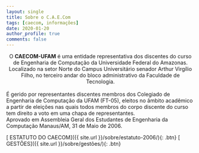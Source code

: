 ```yaml
---
layout: single
title: Sobre o C.A.E.Com
tags: [caecom, informações]
date: 2020-01-20
author_profile: true
comments: false
---
```


<center>O <b>CAECOM-UFAM</b> é uma entidade representativa dos discentes do curso de Engenharia de Computação da Universidade Federal do Amazonas. Localizado na setor Norte do Campus Universitário senador Arthur Virgílio Filho, no terceiro andar do bloco administrativo da Faculdade de Tecnologia.</center>

<br>
É gerido por representantes discentes membros dos Colegiado de Engenharia de Computação da UFAM (FT-05), eleitos no âmbito acadêmico a partir de eleições nas quais todos membros do corpo discente do curso tem direito a voto em uma chapa de representantes.

<br>
Aprovado em Assembleia Geral dos Estudantes de Engenharia da Computação
Manaus/AM, 31 de Maio de 2006.

[<i class="fas fa-file-alt"></i> ESTATUTO DO CAECOM]({{ site.url }}/sobre/estatuto-2006/){: .btn}
[<i class="fas fa-users-cog"></i> GESTÕES]({{ site.url }}/sobre/gestões/){: .btn}

